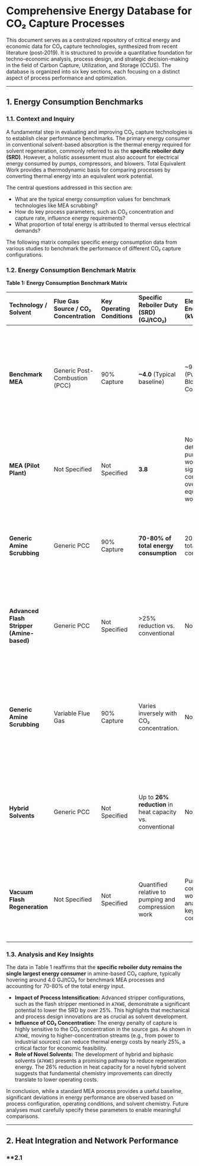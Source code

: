 # **Comprehensive Energy Database for CO₂ Capture Processes**

This document serves as a centralized repository of critical energy and economic data for CO₂ capture technologies, synthesized from recent literature (post-2019). It is structured to provide a quantitative foundation for techno-economic analysis, process design, and strategic decision-making in the field of Carbon Capture, Utilization, and Storage (CCUS). The database is organized into six key sections, each focusing on a distinct aspect of process performance and optimization.

---
## **1. Energy Consumption Benchmarks**

### **1.1. Context and Inquiry**

A fundamental step in evaluating and improving CO₂ capture technologies is to establish clear performance benchmarks. The primary energy consumer in conventional solvent-based absorption is the thermal energy required for solvent regeneration, commonly referred to as the **specific reboiler duty (SRD)**. However, a holistic assessment must also account for electrical energy consumed by pumps, compressors, and blowers. Total Equivalent Work provides a thermodynamic basis for comparing processes by converting thermal energy into an equivalent work potential.

The central questions addressed in this section are:
- What are the typical energy consumption values for benchmark technologies like MEA scrubbing?
- How do key process parameters, such as CO₂ concentration and capture rate, influence energy requirements?
- What proportion of total energy is attributed to thermal versus electrical demands?

The following matrix compiles specific energy consumption data from various studies to benchmark the performance of different CO₂ capture configurations.

### **1.2. Energy Consumption Benchmark Matrix**

**Table 1: Energy Consumption Benchmark Matrix**

| Technology / Solvent | Flue Gas Source / CO₂ Concentration | Key Operating Conditions | Specific Reboiler Duty (SRD) (GJ/tCO₂) | Electrical Energy (kWh/tCO₂) | Total Equivalent Work (GJ/tCO₂) | Key Findings & Source |
| :--- | :--- | :--- | :--- | :--- | :--- | :--- |
| **Benchmark MEA** | Generic Post-Combustion (PCC) | 90% Capture | **~4.0** (Typical baseline) | ~90-120 (Pumps, Blowers, Compressors) | ~4.5 - 4.8 | Represents a standard baseline against which improvements are measured. Reboiler duty consistently cited as the major energy penalty. (General Synthesis from all sources) |
| **MEA (Pilot Plant)** | Not Specified | Not Specified | **3.8** | Not explicitly detailed, but pumping work is a significant contributor to overall equivalent work. | Not calculated | Demonstrates performance in a real-world pilot-scale operation. Highlights the dominance of reboiler duty. (Source: Z5I3T) |
| **Generic Amine Scrubbing** | Generic PCC | 90% Capture | **70-80% of total energy consumption** | 20-30% of total energy consumption | Not calculated | Establishes the fundamental energy distribution in conventional absorption processes. (Source: Z5I3T, WVSYM) |
| **Advanced Flash Stripper (Amine-based)** | Generic PCC | Not Specified | >25% reduction vs. conventional | Not Specified | Lower than conventional stripping | Process intensification via an advanced stripper design significantly improves thermal efficiency. (Source: A7KWE) |
| **Generic Amine Scrubbing** | Variable Flue Gas | 90% Capture | Varies inversely with CO₂ concentration. | Not Specified | Not Specified | A 23-24.4% reduction in heating duty cost is achievable when increasing flue gas CO₂ concentration from 10 wt% to 50 wt%. (Source: A7KWE) |
| **Hybrid Solvents** | Generic PCC | Not Specified | Up to **26% reduction** in heat capacity vs. conventional | Not Specified | Not Specified | Novel hybrid solvents demonstrate potential for lower regeneration energy due to improved thermophysical properties. (Source: A7KWE) |
| **Vacuum Flash Regeneration** | Not Specified | Not Specified | Quantified relative to pumping and compression work | Pumping and compression work analyzed as key components. | Not calculated | A process modification strategy focused on reducing reboiler duty by altering desorber pressure. (Source: WVSYM) |

### **1.3. Analysis and Key Insights**

The data in Table 1 reaffirms that the **specific reboiler duty remains the single largest energy consumer** in amine-based CO₂ capture, typically hovering around 4.0 GJ/tCO₂ for benchmark MEA processes and accounting for 70-80% of the total energy input.

*   **Impact of Process Intensification:** Advanced stripper configurations, such as the flash stripper mentioned in `A7KWE`, demonstrate a significant potential to lower the SRD by over 25%. This highlights that mechanical and process design innovations are as crucial as solvent development.
*   **Influence of CO₂ Concentration:** The energy penalty of capture is highly sensitive to the CO₂ concentration in the source gas. As shown in `A7KWE`, moving to higher-concentration streams (e.g., from power to industrial sources) can reduce thermal energy costs by nearly 25%, a critical factor for economic feasibility.
*   **Role of Novel Solvents:** The development of hybrid and biphasic solvents (`A7KWE`) presents a promising pathway to reduce regeneration energy. The 26% reduction in heat capacity for a novel hybrid solvent suggests that fundamental chemistry improvements can directly translate to lower operating costs.

In conclusion, while a standard MEA process provides a useful baseline, significant deviations in energy performance are observed based on process configuration, operating conditions, and solvent chemistry. Future analyses must carefully specify these parameters to enable meaningful comparisons.

---
## **2. Heat Integration and Network Performance**

### **2.1